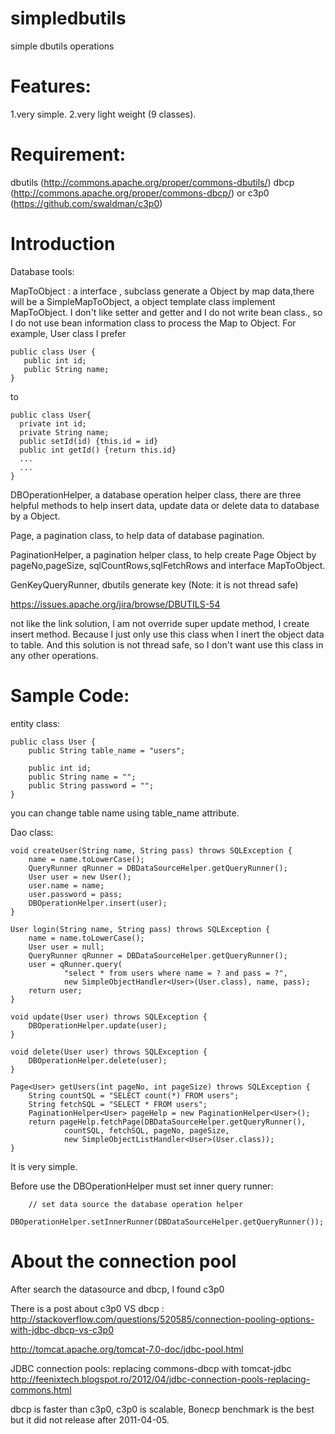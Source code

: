 simpledbutils
=============

simple dbutils operations

Features:
=============
1.very simple.
2.very light weight (9 classes).


Requirement:
=============
dbutils (http://commons.apache.org/proper/commons-dbutils/)
dbcp (http://commons.apache.org/proper/commons-dbcp/)
or c3p0 (https://github.com/swaldman/c3p0)



Introduction
=============

Database tools:

MapToObject :  a interface , subclass generate a Object by map data,there will be a
SimpleMapToObject, a object template class implement MapToObject.
I don't like setter and getter and I do not write bean class., so I do not use bean information class to process the Map to Object.
For example, User class
I prefer

    public class User {
       public int id;
       public String name;
    }

to

    public class User{
      private int id;
      private String name;
      public setId(id) {this.id = id}
      public int getId() {return this.id}
      ...
      ...
    }

DBOperationHelper, a database operation helper class, there are three helpful methods to help insert data, update data or delete data to database by a Object.

Page, a pagination class, to help data of database pagination.

PaginationHelper, a pagination helper class, to help create Page Object by pageNo,pageSize, sqlCountRows,sqlFetchRows and interface MapToObject.

GenKeyQueryRunner, dbutils  generate key   (Note: it is not thread safe)

https://issues.apache.org/jira/browse/DBUTILS-54

not like the link solution, I am not override super update method, I create insert method. Because I just only use this class when I inert the object data to table. And this solution is not thread safe, so I don't want use this class in any other operations.


Sample Code:
=============

entity class:

    public class User {
        public String table_name = "users";

        public int id;
        public String name = "";
        public String password = "";
    }


you can change table name using table_name attribute.

Dao class:

    void createUser(String name, String pass) throws SQLException {
        name = name.toLowerCase();
        QueryRunner qRunner = DBDataSourceHelper.getQueryRunner();
        User user = new User();
        user.name = name;
        user.password = pass;
        DBOperationHelper.insert(user);
    }

    User login(String name, String pass) throws SQLException {
        name = name.toLowerCase();
        User user = null;
        QueryRunner qRunner = DBDataSourceHelper.getQueryRunner();
        user = qRunner.query(
                "select * from users where name = ? and pass = ?",
                new SimpleObjectHandler<User>(User.class), name, pass);
        return user;
    }

    void update(User user) throws SQLException {
        DBOperationHelper.update(user);
    }

    void delete(User user) throws SQLException {
        DBOperationHelper.delete(user);
    }

    Page<User> getUsers(int pageNo, int pageSize) throws SQLException {
        String countSQL = "SELECT count(*) FROM users";
        String fetchSQL = "SELECT * FROM users";
        PaginationHelper<User> pageHelp = new PaginationHelper<User>();
        return pageHelp.fetchPage(DBDataSourceHelper.getQueryRunner(),
                countSQL, fetchSQL, pageNo, pageSize,
                new SimpleObjectListHandler<User>(User.class));
    }

It is very simple.

Before use the DBOperationHelper must set inner query runner:

        // set data source the database operation helper
        DBOperationHelper.setInnerRunner(DBDataSourceHelper.getQueryRunner());



About the connection pool
==========================

After search the datasource and dbcp, I found c3p0

There is a post about c3p0 VS dbcp : http://stackoverflow.com/questions/520585/connection-pooling-options-with-jdbc-dbcp-vs-c3p0

http://tomcat.apache.org/tomcat-7.0-doc/jdbc-pool.html

JDBC connection pools: replacing commons-dbcp with tomcat-jdbc
http://feenixtech.blogspot.ro/2012/04/jdbc-connection-pools-replacing-commons.html

dbcp is faster than c3p0, c3p0 is scalable, Bonecp benchmark is the best but it did not release after 2011-04-05.
